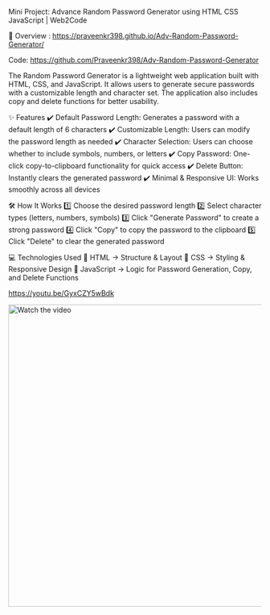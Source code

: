 Mini Project:  Advance Random Password Generator using HTML CSS JavaScript | Web2Code

🚀 Overview : https://praveenkr398.github.io/Adv-Random-Password-Generator/

Code: https://github.com/Praveenkr398/Adv-Random-Password-Generator


The Random Password Generator is a lightweight web application built with HTML, CSS, and JavaScript. It allows users to generate secure passwords with a customizable length and character set. The application also includes copy and delete functions for better usability.

✨ Features
✔️ Default Password Length: Generates a password with a default length of 6 characters
✔️ Customizable Length: Users can modify the password length as needed
✔️ Character Selection: Users can choose whether to include symbols, numbers, or letters
✔️ Copy Password: One-click copy-to-clipboard functionality for quick access
✔️ Delete Button: Instantly clears the generated password
✔️ Minimal & Responsive UI: Works smoothly across all devices

🛠️ How It Works
1️⃣ Choose the desired password length
2️⃣ Select character types (letters, numbers, symbols)
3️⃣ Click "Generate Password" to create a strong password
4️⃣ Click "Copy" to copy the password to the clipboard
5️⃣ Click "Delete" to clear the generated password

💻 Technologies Used
🔹 HTML → Structure & Layout
🔹 CSS → Styling & Responsive Design
🔹 JavaScript → Logic for Password Generation, Copy, and Delete Functions

https://youtu.be/GyxCZY5wBdk

<a href="https://www.youtube.com/watch?v=GyxCZY5wBdk" target="_blank">
  <img src="https://img.youtube.com/vi/GyxCZY5wBdk/0.jpg" alt="Watch the video" width="600"/>
</a>
